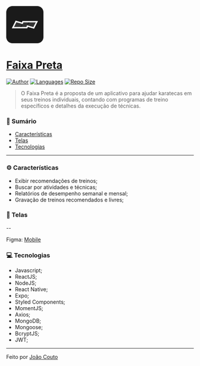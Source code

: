 <img src="./web/public/icon.png" width="100"/>

# <a href="https://github.com/joaocou/faixa-preta">Faixa Preta</a>

[![Author](https://img.shields.io/badge/author-joaocou-222)](https://github.com/joaocou)
[![Languages](https://img.shields.io/github/languages/count/joaocou/faixa-preta?color=222)](https://github.com/joaocou/faixa-preta/)
[![Repo Size](https://img.shields.io/github/repo-size/joaocou/faixa-preta?color=222)](https://github.com/joaocou/faixa-preta/)


> O Faixa Preta é a proposta de um aplicativo para ajudar karatecas em seus treinos individuais, contando com programas de treino específicos e detalhes da execução de técnicas.


### 📌 Sumário

- <a href="#Caracteristicas">Características</a>
- <a href="#Telas">Telas</a>
- <a href="#Tecnologias">Tecnologias</a>

<hr>

### <span id="Caracteristicas">⚙️ Características</span>

- Exibir recomendações de treinos;
- Buscar por atividades e técnicas;
- Relatórios de desempenho semanal e mensal;
- Gravação de treinos recomendados e livres;

### <span id="Telas">📱 Telas</span>

--

Figma: <a href="https://www.figma.com/file/bQcSnRRb8ZVshbcljYIRQr/Mobile?node-id=0%3A1">Mobile</a>

### <span id="Tecnologias">💻 Tecnologias</span>

- Javascript;
- ReactJS;
- NodeJS;
- React Native;
- Expo;
- Styled Components;
- MomentJS;
- Axios;
- MongoDB;
- Mongoose;
- BcryptJS;
- JWT;

<hr>

Feito por <a href="https://github.com/joaocou">João Couto</a>
